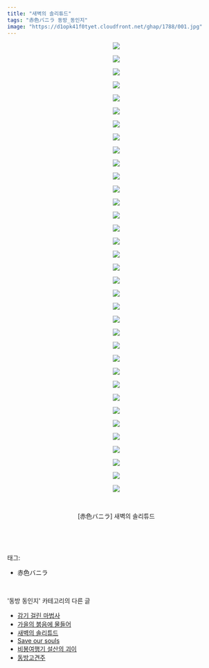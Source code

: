 ```yaml
---
title: "새벽의 솔리튜드"
tags: "赤色バニラ 동방_동인지"
image: "https://d1opk41f0tyet.cloudfront.net/ghap/1788/001.jpg"
---
```

<div class="article">
<p style="text-align: center; clear: none; float: none;"><img src="{{ site.imgserver10 }}/ghap/1788/001.jpg"/></p>
<p style="text-align: center; clear: none; float: none;"><img src="{{ site.imgserver10 }}/ghap/1788/002.jpg"/></p>
<p style="text-align: center; clear: none; float: none;"><img src="{{ site.imgserver10 }}/ghap/1788/003.jpg"/></p>
<p style="text-align: center; clear: none; float: none;"><img src="{{ site.imgserver10 }}/ghap/1788/004.jpg"/></p>
<p style="text-align: center; clear: none; float: none;"><img src="{{ site.imgserver10 }}/ghap/1788/005.jpg"/></p>
<p style="text-align: center; clear: none; float: none;"><img src="{{ site.imgserver10 }}/ghap/1788/006.jpg"/></p>
<p style="text-align: center; clear: none; float: none;"><img src="{{ site.imgserver10 }}/ghap/1788/007.jpg"/></p>
<p style="text-align: center; clear: none; float: none;"><img src="{{ site.imgserver10 }}/ghap/1788/008.jpg"/></p>
<p style="text-align: center; clear: none; float: none;"><img src="{{ site.imgserver10 }}/ghap/1788/009.jpg"/></p>
<p style="text-align: center; clear: none; float: none;"><img src="{{ site.imgserver10 }}/ghap/1788/010.jpg"/></p>
<p style="text-align: center; clear: none; float: none;"><img src="{{ site.imgserver10 }}/ghap/1788/011.jpg"/></p>
<p style="text-align: center; clear: none; float: none;"><img src="{{ site.imgserver10 }}/ghap/1788/012.jpg"/></p>
<p style="text-align: center; clear: none; float: none;"><img src="{{ site.imgserver10 }}/ghap/1788/013.jpg"/></p>
<p style="text-align: center; clear: none; float: none;"><img src="{{ site.imgserver10 }}/ghap/1788/014.jpg"/></p>
<p style="text-align: center; clear: none; float: none;"><img src="{{ site.imgserver10 }}/ghap/1788/015.jpg"/></p>
<p style="text-align: center; clear: none; float: none;"><img src="{{ site.imgserver10 }}/ghap/1788/016.jpg"/></p>
<p style="text-align: center; clear: none; float: none;"><img src="{{ site.imgserver10 }}/ghap/1788/017.jpg"/></p>
<p style="text-align: center; clear: none; float: none;"><img src="{{ site.imgserver10 }}/ghap/1788/018.jpg"/></p>
<p style="text-align: center; clear: none; float: none;"><img src="{{ site.imgserver10 }}/ghap/1788/019.jpg"/></p>
<p style="text-align: center; clear: none; float: none;"><img src="{{ site.imgserver10 }}/ghap/1788/020.jpg"/></p>
<p style="text-align: center; clear: none; float: none;"><img src="{{ site.imgserver10 }}/ghap/1788/021.jpg"/></p>
<p style="text-align: center; clear: none; float: none;"><img src="{{ site.imgserver10 }}/ghap/1788/022.jpg"/></p>
<p style="text-align: center; clear: none; float: none;"><img src="{{ site.imgserver10 }}/ghap/1788/023.jpg"/></p>
<p style="text-align: center; clear: none; float: none;"><img src="{{ site.imgserver10 }}/ghap/1788/024.jpg"/></p>
<p style="text-align: center; clear: none; float: none;"><img src="{{ site.imgserver10 }}/ghap/1788/025.jpg"/></p>
<p style="text-align: center; clear: none; float: none;"><img src="{{ site.imgserver10 }}/ghap/1788/026.jpg"/></p>
<p style="text-align: center; clear: none; float: none;"><img src="{{ site.imgserver10 }}/ghap/1788/027.jpg"/></p>
<p style="text-align: center; clear: none; float: none;"><img src="{{ site.imgserver10 }}/ghap/1788/028.jpg"/></p>
<p style="text-align: center; clear: none; float: none;"><img src="{{ site.imgserver10 }}/ghap/1788/029.jpg"/></p>
<p style="text-align: center; clear: none; float: none;"><img src="{{ site.imgserver10 }}/ghap/1788/030.jpg"/></p>
<p style="text-align: center; clear: none; float: none;"><img src="{{ site.imgserver10 }}/ghap/1788/031.jpg"/></p>
<p style="text-align: center; clear: none; float: none;"><img src="{{ site.imgserver10 }}/ghap/1788/032.jpg"/></p>
<p style="text-align: center; clear: none; float: none;"><img src="{{ site.imgserver10 }}/ghap/1788/033.jpg"/></p>
<p style="text-align: center; clear: none; float: none;"><img src="{{ site.imgserver10 }}/ghap/1788/034.jpg"/></p>
<p style="text-align: center; clear: none; float: none;"><img src="{{ site.imgserver10 }}/ghap/1788/035.jpg"/></p>
<p style="text-align: center; clear: none; float: none;"><br/></p>
<p style="text-align: center; clear: none; float: none;">[赤色バニラ] 새벽의 솔리튜드</p>
<p><br/></p>
</div><br/>
<div class="tagTrail">
<p>태그: </p>
<ul>
<li>赤色バニラ</li>
</ul>
</div><br/>
<div class="another">
<p>'동방 동인지' 카테고리의 다른 글</p>
<ul>
<li><a href="/ghap_1791">감기 걸린 마법사</a></li>
<li><a href="/ghap_1790">가을의 붉음에 물들어</a></li>
<li><a href="/ghap_1788">새벽의 솔리튜드</a></li>
<li><a href="/ghap_1787">Save our souls</a></li>
<li><a href="/ghap_1785">비봉여행기 설산의 괴이</a></li>
<li><a href="/ghap_1784">동방고견주</a></li>
</ul>
</div><br/>
<div class="cb_module cb_fluid">
<div class="cb_wrt cb_profile">
</div><!-- commentList close -->
</div><br/>
